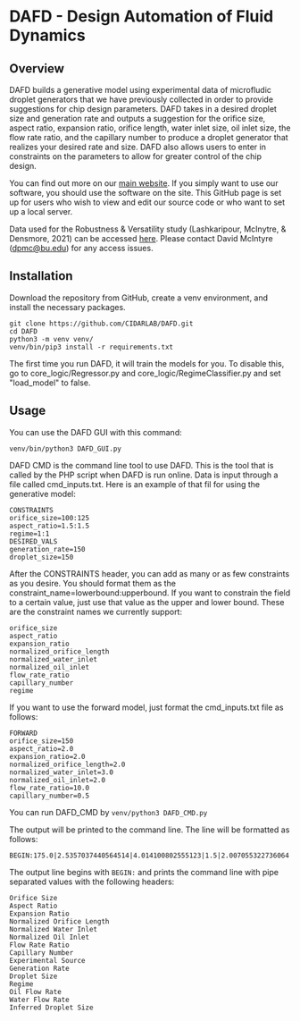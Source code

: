 # DAFD - Design Automation of Fluid Dynamics

## Overview
DAFD builds a generative model using experimental data of microfludic droplet generators that we have previously collected in order to provide suggestions for chip design parameters. DAFD takes in a desired droplet size and generation rate and outputs a suggestion for the orifice size, aspect ratio, expansion ratio, orifice length, water inlet size, oil inlet size, the flow rate ratio, and the capillary number to produce a droplet generator that realizes your desired rate and size. DAFD also allows users to enter in constraints on the parameters to allow for greater control of the chip design.

You can find out more on our [main website](http://dafdcad.org/neural-net/index.html). If you simply want to use our software, you should use the software on the site. This GitHub page is set up for users who wish to view and edit our source code or who want to set up a local server. 

Data used for the Robustness & Versatility study (Lashkaripour, McInytre, & Densmore, 2021) can be accessed [here](https://drive.google.com/drive/folders/1aC7yJzTMcizzrZl9xUnpEvvAaJoq4K4S?usp=sharing). Please contact David McIntyre (dpmc@bu.edu) for any access issues.

## Installation
Download the repository from GitHub, create a venv environment, and install the necessary packages. 

```
git clone https://github.com/CIDARLAB/DAFD.git
cd DAFD
python3 -m venv venv/
venv/bin/pip3 install -r requirements.txt
```

The first time you run DAFD, it will train the models for you. To disable this, go to core_logic/Regressor.py and core_logic/RegimeClassifier.py and set "load_model" to false.



## Usage

You can use the DAFD GUI with this command:
```
venv/bin/python3 DAFD_GUI.py
```

DAFD CMD is the command line tool to use DAFD. This is the tool that is called by the PHP script when DAFD is run online. Data is input through a file called cmd_inputs.txt. Here is an example of that fil for using the generative model:

```
CONSTRAINTS
orifice_size=100:125
aspect_ratio=1.5:1.5
regime=1:1
DESIRED_VALS
generation_rate=150
droplet_size=150
``` 

After the CONSTRAINTS header, you can add as many or as few constraints as you desire. You should format them as the constraint_name=lowerbound:upperbound. If you want to constrain the field to a certain value, just use that value as the upper and lower bound. These are the constraint names we currently support:
```
orifice_size
aspect_ratio
expansion_ratio
normalized_orifice_length
normalized_water_inlet
normalized_oil_inlet
flow_rate_ratio
capillary_number
regime
```

If you want to use the forward model, just format the cmd_inputs.txt file as follows:
```
FORWARD
orifice_size=150
aspect_ratio=2.0
expansion_ratio=2.0
normalized_orifice_length=2.0
normalized_water_inlet=3.0
normalized_oil_inlet=2.0
flow_rate_ratio=10.0
capillary_number=0.5

```


You can run DAFD_CMD by `venv/python3 DAFD_CMD.py`

The output will be printed to the command line. The line will be formatted as follows:
```
BEGIN:175.0|2.5357037440564514|4.014100802555123|1.5|2.007055322736064|4.0|13.0|0.06934148775479082|Predicted|46.69509|150.02354|1|3.8595514588789257|4.948142895998623|149.9709581848114|
```

The output line begins with `BEGIN:` and prints the command line with pipe separated values with the following headers:
```
Orifice Size
Aspect Ratio
Expansion Ratio
Normalized Orifice Length
Normalized Water Inlet
Normalized Oil Inlet
Flow Rate Ratio
Capillary Number
Experimental Source
Generation Rate
Droplet Size
Regime
Oil Flow Rate
Water Flow Rate
Inferred Droplet Size
```

